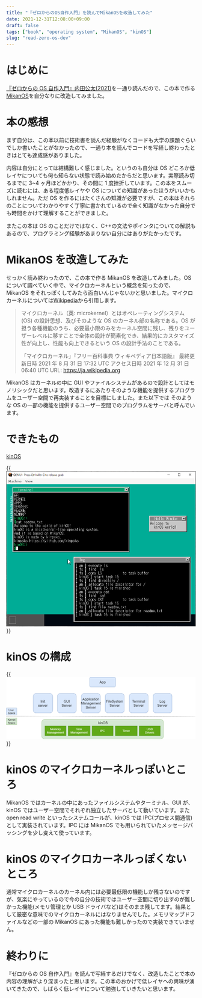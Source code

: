 ```yaml
---
title: "『ゼロからのOS自作入門』を読んでMikanOSを改造してみた"
date: 2021-12-31T12:08:00+09:00
draft: false
tags: ["book", "operating system", "MikanOS", "kinOS"]
slug: "read-zero-os-dev"
---
```


# はじめに

[『ゼロからの OS 自作入門』内田公太(2021)](https://www.amazon.co.jp/%E3%82%BC%E3%83%AD%E3%81%8B%E3%82%89%E3%81%AEOS%E8%87%AA%E4%BD%9C%E5%85%A5%E9%96%80-%E5%86%85%E7%94%B0-%E5%85%AC%E5%A4%AA/dp/4839975868)を一通り読んだので、この本で作る[MikanOS](https://github.com/uchan-nos/mikanos)を自分なりに改造してみました。

# 本の感想

まず自分は、この本以前に技術書を読んだ経験がなくコードも大学の課題ぐらいでしか書いたことがなかったので、一通り本を読んでコードを写経し終わったときはとても達成感がありました。

内容は自分にとっては結構難しく感じました。というのも自分は OS どころか低レイヤについても何も知らない状態で読み始めたからだと思います。実際読み切るまでに 3~4 ヶ月ほどかかり、その間に 1 度挫折しています。この本をスムーズに読むには、ある程度低レイヤや OS についての知識があったほうがいいかもしれません。ただ OS を作るにはたくさんの知識が必要ですが、この本はそれらのことについてわかりやすく丁寧に書かれているので全く知識がなかった自分でも時間をかけて理解することができました。

またこの本は OS のことだけではなく、C++の文法やポインタについての解説もあるので、プログラミング経験があまりない自分にはありがたかったです。

# MikanOS を改造してみた

せっかく読み終わったので、この本で作る MikanOS を改造してみました。OS について調べていく中で、マイクロカーネルという概念を知ったので、MikanOS をそれっぽくしてみたら面白いんじゃないかと思いました。マイクロカーネルについては[Wikipedia](https://ja.wikipedia.org/wiki/%E3%83%9E%E3%82%A4%E3%82%AF%E3%83%AD%E3%82%AB%E3%83%BC%E3%83%8D%E3%83%AB)から引用します。

> マイクロカーネル（英: microkernel）とはオペレーティングシステム (OS) の設計思想、及びそのような OS のカーネル部の名称である。OS が担う各種機能のうち、必要最小限のみをカーネル空間に残し、残りをユーザーレベルに移すことで全体の設計が簡素化でき、結果的にカスタマイズ性が向上し、性能も向上できるという OS の設計手法のことである。
>
> 「マイクロカーネル」『フリー百科事典 ウィキペディア日本語版』 最終更新日時 2021 年 8 月 31 日 17:32 UTC アクセス日時 2021 年 12 月 31 日 06:40 UTC URL: https://ja.wikipedia.org

MikanOS はカーネルの中に GUI やファイルシステムがあるので設計としてはモノリシックだと思います。改造するにあたりそのような機能を提供するプログラムをユーザー空間で再実装することを目標にしました。また以下では そのような OS の一部の機能を提供するユーザー空間でのプログラムをサーバと呼んでいます。

# できたもの

[kinOS](https://github.com/kinpoko/kinOS)

{{<img src="screenshot.png" alt="screenshot" title="QEMUで起動させた様子">}}

# kinOS の構成

{{<img src="kinosarchit.drawio.png" alt="architecture" title="構成図">}}

# kinOS のマイクロカーネルっぽいところ

MikanOS ではカーネルの中にあったファイルシステムやターミナル、GUI が、kinOS ではユーザー空間でそれぞれ独立したサーバとして動いています。また open read write といったシステムコールが、kinOS では IPC(プロセス間通信)として実装されています。IPC には MikanOS でも用いられていたメッセージパッシングを少し変えて使っています。

# kinOS のマイクロカーネルっぽくないところ

通常マイクロカーネルのカーネル内には必要最低限の機能しか残さないのですが、気楽にやっているので今の自分の技術ではユーザー空間に切り出すのが難しかった機能(メモリ管理とか USB ドライバなど)はそのまま残してます。結果として厳密な意味でのマイクロカーネルにはなりませんでした。メモリマップドファイルなどの一部の MikanOS にあった機能も難しかったので実装できていません。

# 終わりに

『ゼロからの OS 自作入門』を読んで写経するだけでなく、改造したことで本の内容の理解がより深まったと思います。この本のおかげで低レイヤへの興味が湧いてきたので、しばらく低レイヤについて勉強していきたいと思います。
